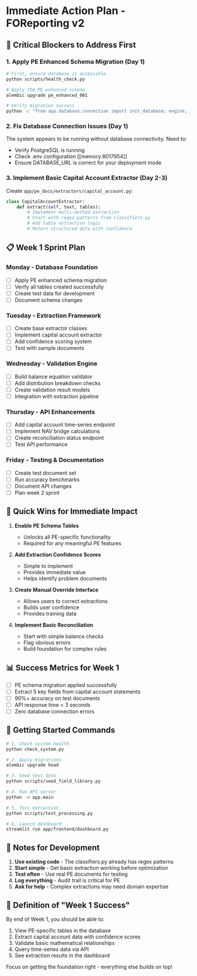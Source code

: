 # Immediate Action Plan - FOReporting v2

## 🚨 Critical Blockers to Address First

### 1. Apply PE Enhanced Schema Migration (Day 1)
```bash
# First, ensure database is accessible
python scripts/health_check.py

# Apply the PE enhanced schema
alembic upgrade pe_enhanced_001

# Verify migration success
python -c "from app.database.connection import init_database; engine, _ = init_database(); print('Tables:', engine.table_names())"
```

### 2. Fix Database Connection Issues (Day 1)
The system appears to be running without database connectivity. Need to:
- Verify PostgreSQL is running
- Check .env configuration [[memory:8017954]]
- Ensure DATABASE_URL is correct for your deployment mode

### 3. Implement Basic Capital Account Extractor (Day 2-3)
Create `app/pe_docs/extractors/capital_account.py`:
```python
class CapitalAccountExtractor:
    def extract(self, text, tables):
        # Implement multi-method extraction
        # Start with regex patterns from classifiers.py
        # Add table extraction logic
        # Return structured data with confidence
```

## 📋 Week 1 Sprint Plan

### Monday - Database Foundation
- [ ] Apply PE enhanced schema migration
- [ ] Verify all tables created successfully
- [ ] Create test data for development
- [ ] Document schema changes

### Tuesday - Extraction Framework
- [ ] Create base extractor classes
- [ ] Implement capital account extractor
- [ ] Add confidence scoring system
- [ ] Test with sample documents

### Wednesday - Validation Engine
- [ ] Build balance equation validator
- [ ] Add distribution breakdown checks
- [ ] Create validation result models
- [ ] Integration with extraction pipeline

### Thursday - API Enhancements
- [ ] Add capital account time-series endpoint
- [ ] Implement NAV bridge calculations
- [ ] Create reconciliation status endpoint
- [ ] Test API performance

### Friday - Testing & Documentation
- [ ] Create test document set
- [ ] Run accuracy benchmarks
- [ ] Document API changes
- [ ] Plan week 2 sprint

## 🔧 Quick Wins for Immediate Impact

1. **Enable PE Schema Tables**
   - Unlocks all PE-specific functionality
   - Required for any meaningful PE features

2. **Add Extraction Confidence Scores**
   - Simple to implement
   - Provides immediate value
   - Helps identify problem documents

3. **Create Manual Override Interface**
   - Allows users to correct extractions
   - Builds user confidence
   - Provides training data

4. **Implement Basic Reconciliation**
   - Start with simple balance checks
   - Flag obvious errors
   - Build foundation for complex rules

## 📊 Success Metrics for Week 1

- [ ] PE schema migration applied successfully
- [ ] Extract 5 key fields from capital account statements
- [ ] 90%+ accuracy on test documents
- [ ] API response time < 3 seconds
- [ ] Zero database connection errors

## 🚀 Getting Started Commands

```bash
# 1. Check system health
python check_system.py

# 2. Apply migrations
alembic upgrade head

# 3. Seed test data
python scripts/seed_field_library.py

# 4. Run API server
python -m app.main

# 5. Test extraction
python scripts/test_processing.py

# 6. Launch dashboard
streamlit run app/frontend/dashboard.py
```

## 📝 Notes for Development

1. **Use existing code** - The classifiers.py already has regex patterns
2. **Start simple** - Get basic extraction working before optimization
3. **Test often** - Use real PE documents for testing
4. **Log everything** - Audit trail is critical for PE
5. **Ask for help** - Complex extractions may need domain expertise

## 🎯 Definition of "Week 1 Success"

By end of Week 1, you should be able to:
1. View PE-specific tables in the database
2. Extract capital account data with confidence scores
3. Validate basic mathematical relationships
4. Query time-series data via API
5. See extraction results in the dashboard

Focus on getting the foundation right - everything else builds on top!